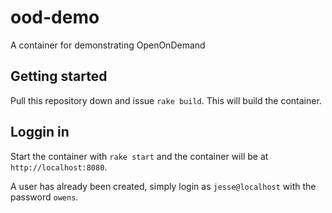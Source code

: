 # ood-demo
A container for demonstrating OpenOnDemand

## Getting started

Pull this repository down and issue `rake build`. This will build the container.

## Loggin in

Start the container with `rake start` and the container will be at `http://localhost:8080`.

A user has already been created, simply login as `jesse@localhost` with the password `owens`.
